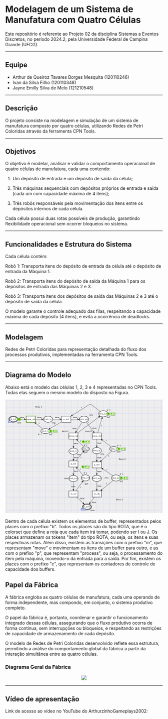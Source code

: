 # Modelagem de um Sistema de Manufatura com Quatro Células

Este repositório é referente ao Projeto 02 da disciplina Sistemas a Eventos Discretos, no período 2024.2, pela Universidade Federal de Campina Grande (UFCG).

---

## Equipe
- Arthur de Queiroz Tavares Borges Mesquita (120110246)
- Ivan da Silva Filho (120110348)
- Jayne Emilly Silva de Melo (121210548)

---

## Descrição
O projeto consiste na modelagem e simulação de um sistema de manufatura composto por quatro células, utilizando Redes de Petri Coloridas através da ferramenta CPN Tools.

---

## Objetivos

O objetivo é modelar, analisar e validar o comportamento operacional de quatro células de manufatura, cada uma contendo:

1. Um depósito de entrada e um depósito de saída da célula;

2. Três máquinas sequenciais com depósitos próprios de entrada e saída (cada um com capacidade máxima de 4 itens);

3. Três robôs responsáveis pela movimentação dos itens entre os depósitos internos de cada célula.

Cada célula possui duas rotas possíveis de produção, garantindo flexibilidade operacional sem ocorrer bloqueios no sistema.

---

## Funcionalidades e Estrutura do Sistema

Cada célula contém:

Robô 1: Transporta itens do depósito de entrada da célula até o depósito de entrada da Máquina 1.

Robô 2: Transporta itens do depósito de saída da Máquina 1 para os depósitos de entrada das Máquinas 2 e 3.

Robô 3: Transporta itens dos depósitos de saída das Máquinas 2 e 3 até o depósito de saída da célula.

O modelo garante o controle adequado das filas, respeitando a capacidade máxima de cada depósito (4 itens), e evita a ocorrência de deadlocks.

---

## Modelagem

Redes de Petri Coloridas para representação detalhada do fluxo dos processos produtivos, implementadas na ferramenta CPN Tools.

---

## Diagrama do Modelo

Abaixo está o modelo das células 1, 2, 3 e 4 representadas no CPN Tools. Todas elas seguem o mesmo modelo do disposto na Figura.

<p align="center">
  <img src="FIgs/cell.png" width="600"/>
</p>

Dentro de cada célula existem os elementos de buffer, representados pelos places com o prefixo "b". Todos os places são do tipo ROTA, que é o colorset que define a rota que cada item irá tomar, podendo ser I ou J. Os places armazenam os tokens "item" do tipo ROTA, ou seja, os itens e suas respectivas rotas. 
Além disso, existem as transições com o prefixo "m", que representam "move" e movimentam os itens de um buffer para outro, e as com o prefixo "p", que representam "process", ou seja, o processamento do item pela máquina, movendo-o da entrada para a saída. 
Por fim, existem os places com o prefixo "c", que representam os contadores de controle de capacidade dos buffers.


## Papel da Fábrica

A fábrica engloba as quatro células de manufatura, cada uma operando de forma independente, mas compondo, em conjunto, o sistema produtivo completo.

O papel da fábrica é, portanto, coordenar e garantir o funcionamento integrado dessas células, assegurando que o fluxo produtivo ocorra de forma contínua, sem interrupções ou bloqueios, e respeitando as restrições de capacidade de armazenamento de cada depósito.

O modelo de Redes de Petri Coloridas desenvolvido reflete essa estrutura, permitindo a análise do comportamento global da fábrica a partir da interação simultânea entre as quatro células.

### Diagrama Geral da Fábrica

<p align="center">
  <img src="FIgs/Fábrica.png" width="400"/>
</p>

---

## Vídeo de apresentação
Link de acesso ao vídeo no YouTube do ArthurzinhoGameplays2002: 
